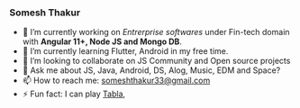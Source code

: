 ### Somesh Thakur

- 🔭 I’m currently working on *Entrerprise softwares* under Fin-tech domain with **Angular 11+, Node JS and Mongo DB**. 
- 🌱 I’m currently learning Flutter, Android in my free time.
- 👯 I’m looking to collaborate on JS Community and Open source projects 
- 💬 Ask me about JS, Java, Android, DS, Alog, Music, EDM and Space? 
- 📫 How to reach me: someshthakur33@gmail.com
- ⚡ Fun fact: I can play [Tabla](https://en.wikipedia.org/wiki/Tabla),  
